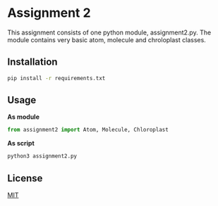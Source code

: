 # Assignment 2

This assignment consists of one python module, assignment2.py.
The module contains very basic atom, molecule and chroloplast classes.

## Installation
```bash
pip install -r requirements.txt
```

## Usage

**As module**
```python
from assignment2 import Atom, Molecule, Chloroplast
```


**As script**
```bash
python3 assignment2.py
```

## License

[MIT](https://choosealicense.com/licenses/mit/)